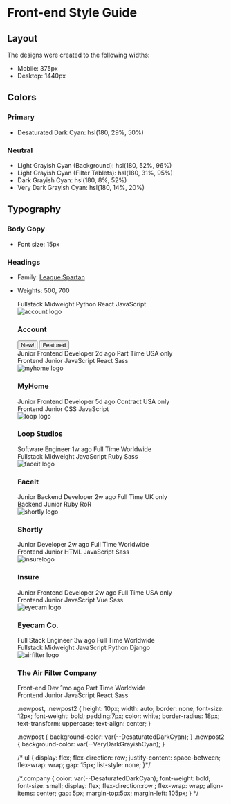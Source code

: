 # Front-end Style Guide

## Layout

The designs were created to the following widths:

- Mobile: 375px
- Desktop: 1440px

## Colors

### Primary

- Desaturated Dark Cyan: hsl(180, 29%, 50%)

### Neutral

- Light Grayish Cyan (Background): hsl(180, 52%, 96%)
- Light Grayish Cyan (Filter Tablets): hsl(180, 31%, 95%)
- Dark Grayish Cyan: hsl(180, 8%, 52%)
- Very Dark Grayish Cyan: hsl(180, 14%, 20%)

## Typography

### Body Copy

- Font size: 15px

### Headings

- Family: [League Spartan](https://fonts.google.com/specimen/League+Spartan)
- Weights: 500, 700



  <!-- Item End -->

  <!-- Item Start 

  <div class="item">
  <img src="/images/manage.svg" alt="manage logo" class="complogo">
    <div class="company">
  <h3> Manage </h3>
  <button class="newpost"> New! </button>
  <button class="newpost2"> Featured </button> 
 
</div>
<div class="jobInfo">
  Fullstack Developer
  1d ago
  Part Time
  Remote
</div>
<div class="jobFeatures">
  <!-- Role -->
  Fullstack
  <!-- Level -->
  Midweight
  <!-- Languages -->
  Python
  <!-- Tools -->
  React
  JavaScript
</div>
</div>
  <!-- Item End -->

  <!-- Item Start -->
  <div class="item">
    <img src="/images/account.svg" alt="account logo" class="complogo">
    <div class="company">
 <h3> Account </h3>
 <button class="newpost"> New! </button>
 <button class="newpost2"> Featured </button> 
</div>
<div class="jobInfo">
  Junior Frontend Developer
  2d ago
  Part Time
  USA only
</div>
<div class="jobFeatures">
  <!-- Role -->
  Frontend
  <!-- Level -->
  Junior
  <!-- Languages -->
  JavaScript
  <!-- Tools -->
  React
  Sass
</div>
</div>
  <!-- Item End -->

  <!-- Item Start -->
  <div class="item">
    <img src="/images/myhome.svg" alt="myhome logo" class="complogo">
    <div class="company">
  <h3>MyHome </h3>
</div>
<div class="jobInfo">
  Junior Frontend Developer
  5d ago
  Contract
  USA only
</div>
<div class="jobFeatures">
  <!-- Role -->
  Frontend
  <!-- Level -->
  Junior
  <!-- Languages -->
  CSS
  JavaScript
</div>
</div>
  <!-- Item End -->

  <!-- Item Start -->
  <div class="item">
    <img src="/images/loop-studios.svg" alt="loop logo" class="complogo">
    <div class="company">
  <h3>Loop Studios </h3>
</div>
<div class="jobInfo">
  Software Engineer
  1w ago
  Full Time
  Worldwide
</div>
<div class="jobFeatures">
  <!-- Role -->
  Fullstack
  <!-- Level -->
  Midweight
  <!-- Languages -->
  JavaScript
  Ruby
  <!-- Tools -->
  Sass
</div>
</div>
  <!-- Item End -->

  <!-- Item Start -->
  <div class="item">
    <img src="/images/faceit.svg" alt="faceit logo" class="complogo">
    <div class="company">
 <h3>FaceIt </h3>
</div>
<div class="jobInfo">
  Junior Backend Developer
  2w ago
  Full Time
  UK only
</div>
<div class="jobFeatures">
  <!-- Role -->
  Backend
  <!-- Level -->
  Junior
  <!-- Languages -->
  Ruby
  <!-- Tools -->
  RoR
</div>
</div>
  <!-- Item End -->

  <!-- Item Start -->
  <div class="item">
    <img src="/images/shortly.svg" alt="shortly logo" class="complogo">
    <div class="company">
  <h3>Shortly </h3>
</div>
<div class="jobInfo">
  Junior Developer
  2w ago
  Full Time
  Worldwide
</div>
<div class="jobFeatures">
  <!-- Role -->
  Frontend
  <!-- Level -->
  Junior
  <!-- Languages -->
  HTML
  JavaScript
  <!-- Tools -->
  Sass
</div>
</div>
  <!-- Item End -->

  <!-- Item Start -->
  <div class="item">
    <img src="/images/insure.svg" alt="insurelogo" class="complogo">
    <div class="company">
  <h3>Insure </h3>
</div>
<div class="jobInfo">
  Junior Frontend Developer
  2w ago
  Full Time
  USA only
</div>
<div class="jobFeatures">
  <!-- Role -->
  Frontend
  <!-- Level -->
  Junior
  <!-- Languages -->
  JavaScript
  <!-- Tools -->
  Vue
  Sass
</div>
</div>
  <!-- Item End -->

  <!-- Item Start -->
  <div class="item">
    <img src="/images/eyecam-co.svg" alt="eyecam logo" class="complogo">
    <div class="company">
  <h3>Eyecam Co.</h3>
</div>
<div class="jobInfo">
  Full Stack Engineer
  3w ago
  Full Time
  Worldwide
</div>
<div class="jobFeatures">
  <!-- Role -->
  Fullstack
  <!-- Level -->
  Midweight
  <!-- Languages -->
  JavaScript
  Python
  <!-- Tools -->
  Django
</div>
</div>
  <!-- Item End -->

  <!-- Item Start -->
  <div class="item">
    <img src="/images/the-air-filter-company.svg" alt="airfilter logo" class="complogo">
    <div class="company">
 <h3> The Air Filter Company </h3>
</div>
<div class="jobInfo">
  Front-end Dev
  1mo ago
  Part Time
  Worldwide
</div>
<div class="jobFeatures">
  <!-- Role -->
  Frontend
  <!-- Level -->
  Junior
  <!-- Languages -->
  JavaScript
  <!-- Tools -->
  React
  Sass
</div>
</div>
  <!-- Item End -->






  .newpost, .newpost2 {
   height: 10px;
   width: auto;
   border: none; 
   font-size: 12px;
   font-weight: bold;
   padding:7px;
   color: white;
   border-radius: 18px;
   text-transform: uppercase;
   text-align: center;
  }




  .newpost {
    background-color: var(--DesaturatedDarkCyan);
  }
  .newpost2 {
    background-color: var(--VeryDarkGrayishCyan);
  }



/* ul {
  display: flex;
  flex-direction: row;
  justify-content: space-between;
  flex-wrap: wrap;
  gap: 15px;
  list-style: none;
 }*/



  /*.company {
    color: var(--DesaturatedDarkCyan);
    font-weight: bold;
    font-size: small;
    display: flex;
    flex-direction:row ;
    flex-wrap: wrap;
    align-items: center;
    gap: 5px;
    margin-top:5px;
    margin-left: 105px;
  } */